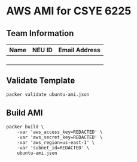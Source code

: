 # AWS AMI for CSYE 6225

## Team Information

| Name | NEU ID | Email Address |
| --- | --- | --- |
| | | |
| | | |
| | | |
| | | |

## Validate Template

```
packer validate ubuntu-ami.json
```

## Build AMI

```
packer build \
    -var 'aws_access_key=REDACTED' \
    -var 'aws_secret_key=REDACTED' \
    -var 'aws_region=us-east-1' \
    -var 'subnet_id=REDACTED' \
    ubuntu-ami.json
```
